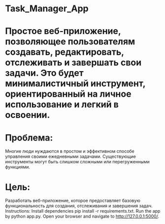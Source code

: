 # Task_Manager_App
# Простое веб-приложение, позволяющее пользователям создавать, редактировать, отслеживать и завершать свои задачи. Это будет минималистичный инструмент, ориентированный на личное использование и легкий в освоении.

# Проблема:
Многие люди нуждаются в простом и эффективном способе управления своими ежедневными задачами. Существующие инструменты могут быть слишком сложными или перегруженными функциями.
# Цель:
Разработать веб-приложение, которое предоставляет базовую функциональность для создания, отслеживания и завершения задач.
Instructions:
Install dependencies pip install -r requirements.txt.
Run the app by python app.py.
Open your browser and navigate to http://127.0.0.1:5000/.
